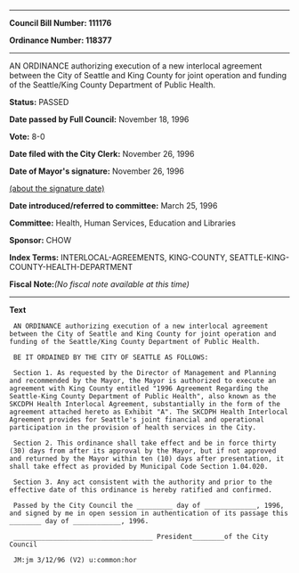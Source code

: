 

********

**Council Bill Number: 111176**
   
**Ordinance Number: 118377**
********

 AN ORDINANCE authorizing execution of a new interlocal agreement between the City of Seattle and King County for joint operation and funding of the Seattle/King County Department of Public Health.

**Status:** PASSED
   
**Date passed by Full Council:** November 18, 1996
   
**Vote:** 8-0
   
**Date filed with the City Clerk:** November 26, 1996
   
**Date of Mayor's signature:** November 26, 1996
   
[(about the signature date)](/~public/approvaldate.htm)
   
   
   
**Date introduced/referred to committee:** March 25, 1996
   
**Committee:** Health, Human Services, Education and Libraries
   
**Sponsor:** CHOW
   
   
**Index Terms:** INTERLOCAL-AGREEMENTS, KING-COUNTY, SEATTLE-KING-COUNTY-HEALTH-DEPARTMENT

**Fiscal Note:**_(No fiscal note available at this time)_

********

**Text**
   
```
 AN ORDINANCE authorizing execution of a new interlocal agreement between the City of Seattle and King County for joint operation and funding of the Seattle/King County Department of Public Health.

 BE IT ORDAINED BY THE CITY OF SEATTLE AS FOLLOWS:

 Section 1. As requested by the Director of Management and Planning and recommended by the Mayor, the Mayor is authorized to execute an agreement with King County entitled "1996 Agreement Regarding the Seattle-King County Department of Public Health", also known as the SKCDPH Health Interlocal Agreement, substantially in the form of the agreement attached hereto as Exhibit "A". The SKCDPH Health Interlocal Agreement provides for Seattle's joint financial and operational participation in the provision of health services in the City.

 Section 2. This ordinance shall take effect and be in force thirty (30) days from after its approval by the Mayor, but if not approved and returned by the Mayor within ten (10) days after presentation, it shall take effect as provided by Municipal Code Section 1.04.020.

 Section 3. Any act consistent with the authority and prior to the effective date of this ordinance is hereby ratified and confirmed.

 Passed by the City Council the _________ day of _____________, 1996, and signed by me in open session in authentication of its passage this ________ day of ____________, 1996.

 ___________________________________ President________of the City Council

 JM:jm 3/12/96 (V2) u:common:hor

```
